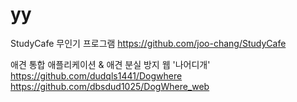 # yy

StudyCafe 무인기 프로그램
https://github.com/joo-chang/StudyCafe

애견 통합 애플리케이션 & 애견 분실 방지 웹 '나어디개'
https://github.com/dudqls1441/Dogwhere
https://github.com/dbsdud1025/DogWhere_web


